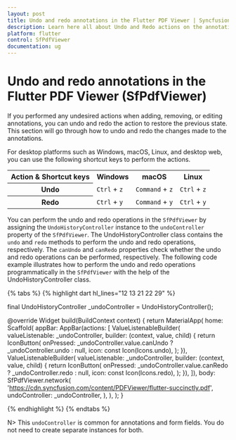 ```yaml
---
layout: post
title: Undo and redo annotations in the Flutter PDF Viewer | Syncfusion
description: Learn here all about Undo and Redo actions on the annotations in Syncfusion® Flutter PDF Viewer (SfPdfViewer) widget and more.
platform: flutter
control: SfPdfViewer
documentation: ug
---
```


# Undo and redo annotations in the Flutter PDF Viewer (SfPdfViewer)

If you performed any undesired actions when adding, removing, or editing annotations, you can undo and redo the action to restore the previous state. This section will go through how to undo and redo the changes made to the annotations.

For desktop platforms such as Windows, macOS, Linux, and desktop web, you can use the following shortcut keys to perform the actions.

<table>
<tr>
<th>Action & Shortcut keys</th>
<th>Windows</th>
<th>macOS</th>
<th>Linux</th>
</tr>
<tr>
<th>Undo</th>
<td><code>Ctrl</code> + <code>z</code></td>
<td><code>Command</code> + <code>z</code></td>
<td><code>Ctrl</code> + <code>z</code></td>
</tr>
<tr>
<th>Redo</th>
<td><code>Ctrl</code> + <code>y</code></td>
<td><code>Command</code> + <code>y</code></td>
<td><code>Ctrl</code> + <code>y</code></td>
</tr>
</table>

You can perform the undo and redo operations in the `SfPdfViewer` by assigning the `UndoHistoryController` instance to the `undoController` property of the `SfPdfViewer`. The UndoHistoryController class contains the `undo` and `redo` methods to perform the undo and redo operations, respectively. The `canUndo` and `canRedo` properties check whether the undo and redo operations can be performed, respectively. The following code example illustrates how to perform the undo and redo operations programmatically in the `SfPdfViewer` with the help of the UndoHistoryController class.

{% tabs %}
{% highlight dart hl_lines="12 13 21 22 29" %}

final UndoHistoryController _undoController = UndoHistoryController();

@override
Widget build(BuildContext context) {
  return MaterialApp(
    home: Scaffold(
      appBar: AppBar(actions: [
        ValueListenableBuilder(
            valueListenable: _undoController,
            builder: (context, value, child) {
              return IconButton(
                onPressed:
                    _undoController.value.canUndo ? _undoController.undo : null,
                icon: const Icon(Icons.undo),
              );
            }),
        ValueListenableBuilder(
            valueListenable: _undoController,
            builder: (context, value, child) {
              return IconButton(
                onPressed:
                    _undoController.value.canRedo ? _undoController.redo : null,
                icon: const Icon(Icons.redo),
              );
            }),
      ]),
      body: SfPdfViewer.network(
        'https://cdn.syncfusion.com/content/PDFViewer/flutter-succinctly.pdf',
        undoController: _undoController,
      ),
    ),
  );
}

{% endhighlight %}
{% endtabs %}

N> This `undoController` is common for annotations and form fields. You do not need to create separate instances for both.